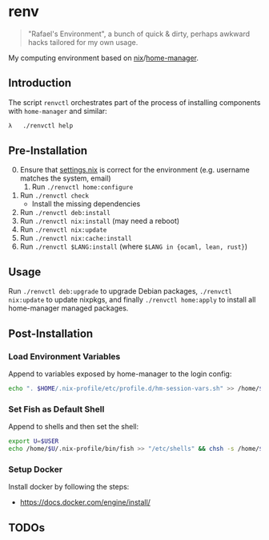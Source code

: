 # renv

> "Rafael's Environment", a bunch of quick & dirty, perhaps awkward hacks tailored for my own usage.

My computing environment based on [nix](https://github.com/NixOS/nix)/[home-manager](https://github.com/nix-community/home-manager).

## Introduction

The script `renvctl` orchestrates part of the process of installing components with `home-manager` and similar:

```sh
λ   ./renvctl help
```

## Pre-Installation

0. Ensure that [settings.nix](./nixpkgs/settings.nix) is correct for the environment (e.g. username matches the system, email)
   1. Run `./renvctl home:configure`
1. Run `./renvctl check`
   - Install the missing dependencies
2. Run `./renvctl deb:install`
3. Run `./renvctl nix:install` (may need a reboot)
4. Run `./renvctl nix:update`
5. Run `./renvctl nix:cache:install`
6. Run `./renvctl $LANG:install` (where `$LANG in {ocaml, lean, rust}`)

## Usage

Run `./renvctl deb:upgrade` to upgrade Debian packages, `./renvctl nix:update` to update nixpkgs, and finally `./renvctl home:apply` to install all home-manager managed packages.

## Post-Installation

### Load Environment Variables

Append to variables exposed by home-manager to the login config:

```bash
echo ". $HOME/.nix-profile/etc/profile.d/hm-session-vars.sh" >> /home/$USER/.profil
```

### Set Fish as Default Shell

Append to shells and then set the shell:

```bash
export U=$USER
echo /home/$U/.nix-profile/bin/fish >> "/etc/shells" && chsh -s /home/$U/.nix-profile/bin/fish $U
```

### Setup Docker

Install docker by following the steps:

- <https://docs.docker.com/engine/install/>

## TODOs
